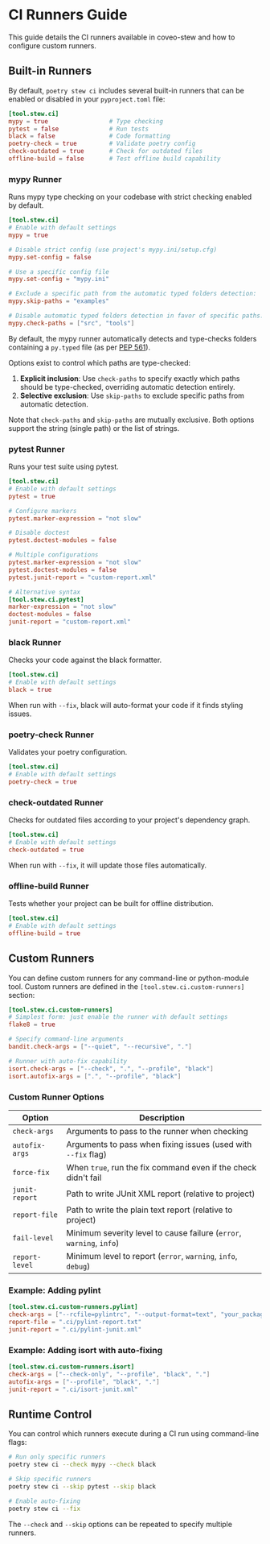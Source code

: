 # CI Runners Guide

This guide details the CI runners available in coveo-stew and how to configure custom runners.

## Built-in Runners

By default, `poetry stew ci` includes several built-in runners that can be enabled or disabled in your `pyproject.toml`
file:

```toml
[tool.stew.ci]
mypy = true                 # Type checking
pytest = false              # Run tests
black = false               # Code formatting
poetry-check = true         # Validate poetry config
check-outdated = true       # Check for outdated files
offline-build = false       # Test offline build capability
```

### mypy Runner

Runs mypy type checking on your codebase with strict checking enabled by default.

```toml
[tool.stew.ci]
# Enable with default settings
mypy = true

# Disable strict config (use project's mypy.ini/setup.cfg)
mypy.set-config = false

# Use a specific config file
mypy.set-config = "mypy.ini"

# Exclude a specific path from the automatic typed folders detection:
mypy.skip-paths = "examples"

# Disable automatic typed folders detection in favor of specific paths:
mypy.check-paths = ["src", "tools"]
```

By default, the mypy runner automatically detects and type-checks folders containing a `py.typed` file (as
per [PEP 561](https://www.python.org/dev/peps/pep-0561/)).

Options exist to control which paths are type-checked:

1. **Explicit inclusion**: Use `check-paths` to specify exactly which paths should be type-checked, overriding automatic
   detection entirely.
2. **Selective exclusion**: Use `skip-paths` to exclude specific paths from automatic detection.

Note that `check-paths` and `skip-paths` are mutually exclusive.
Both options support the string (single path) or the list of strings.

### pytest Runner

Runs your test suite using pytest.

```toml
[tool.stew.ci]
# Enable with default settings
pytest = true

# Configure markers
pytest.marker-expression = "not slow"

# Disable doctest
pytest.doctest-modules = false

# Multiple configurations
pytest.marker-expression = "not slow"
pytest.doctest-modules = false
pytest.junit-report = "custom-report.xml"

# Alternative syntax
[tool.stew.ci.pytest]
marker-expression = "not slow"
doctest-modules = false
junit-report = "custom-report.xml"
```

### black Runner

Checks your code against the black formatter.

```toml
[tool.stew.ci]
# Enable with default settings
black = true
```

When run with `--fix`, black will auto-format your code if it finds styling issues.

### poetry-check Runner

Validates your poetry configuration.

```toml
[tool.stew.ci]
# Enable with default settings
poetry-check = true
```

### check-outdated Runner

Checks for outdated files according to your project's dependency graph.

```toml
[tool.stew.ci]
# Enable with default settings
check-outdated = true
```

When run with `--fix`, it will update those files automatically.

### offline-build Runner

Tests whether your project can be built for offline distribution.

```toml
[tool.stew.ci]
# Enable with default settings
offline-build = true
```

## Custom Runners

You can define custom runners for any command-line or python-module tool. Custom runners are defined in the
`[tool.stew.ci.custom-runners]` section:

```toml
[tool.stew.ci.custom-runners]
# Simplest form: just enable the runner with default settings
flake8 = true

# Specify command-line arguments
bandit.check-args = ["--quiet", "--recursive", "."]

# Runner with auto-fix capability
isort.check-args = ["--check", ".", "--profile", "black"]
isort.autofix-args = [".", "--profile", "black"]
```

### Custom Runner Options

| Option         | Description                                                          |
|----------------|----------------------------------------------------------------------|
| `check-args`   | Arguments to pass to the runner when checking                        |
| `autofix-args` | Arguments to pass when fixing issues (used with `--fix` flag)        |
| `force-fix`    | When `true`, run the fix command even if the check didn't fail       |
| `junit-report` | Path to write JUnit XML report (relative to project)                 |
| `report-file`  | Path to write the plain text report (relative to project)            |
| `fail-level`   | Minimum severity level to cause failure (`error`, `warning`, `info`) |
| `report-level` | Minimum level to report (`error`, `warning`, `info`, `debug`)        |

### Example: Adding pylint

```toml
[tool.stew.ci.custom-runners.pylint]
check-args = ["--rcfile=pylintrc", "--output-format=text", "your_package"]
report-file = ".ci/pylint-report.txt"
junit-report = ".ci/pylint-junit.xml"
```

### Example: Adding isort with auto-fixing

```toml
[tool.stew.ci.custom-runners.isort]
check-args = ["--check-only", "--profile", "black", "."]
autofix-args = ["--profile", "black", "."]
junit-report = ".ci/isort-junit.xml"
```

## Runtime Control

You can control which runners execute during a CI run using command-line flags:

```bash
# Run only specific runners
poetry stew ci --check mypy --check black

# Skip specific runners
poetry stew ci --skip pytest --skip black

# Enable auto-fixing
poetry stew ci --fix
```

The `--check` and `--skip` options can be repeated to specify multiple runners.
